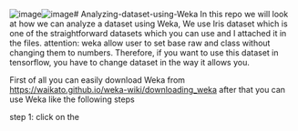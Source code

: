 ![image](https://github.com/Rostamnezhad/Analyzing-dataset-using-Weka/assets/89247982/b97465ef-396b-41a6-86dc-76af6d523975)![image](https://github.com/Rostamnezhad/Analyzing-dataset-using-Weka/assets/89247982/c0993585-b9ab-4f76-be39-59d4e2b562b4)# Analyzing-dataset-using-Weka
In this repo we will look at how we can analyze a dataset using Weka, We use Iris dataset which is one of the straightforward datasets which you can use and I attached it in the files.
attention: weka allow user to set base raw and class without changing them to numbers. Therefore, if you want to use this dataset in tensorflow, you have to change dataset in the way
it allows you.

First of all you can easily download Weka from https://waikato.github.io/weka-wiki/downloading_weka 
after that you can use Weka like the following steps 

step 1: 
    click on the 

